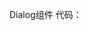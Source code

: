 Dialog组件 代码：
<!DOCTYPE html>
<html lang="en">
<head>
    <meta charset="UTF-8">
    <meta name="viewport" content="width=device-width, initial-scale=1.0">
    <title>Dialog</title>
    <style>
        .container {
           max-width: 800px;
           margin: 30px auto;
           border-radius: 4px;
           box-shadow: 0 0 4px 0 rgba(0, 0, 0, 0.3);
           padding: 16px;
        }   
   
        .button {
           padding: 10px 16px;
           font-size: 14px;
           font-weight: 500;
           color: #303030;
           border: 1px solid #ccc;
           border-radius: 4px;
           outline: none;
           cursor: pointer;
           position: relative;
        }
   
        .button:hover {
           border-color: lightskyblue;
           color: lightskyblue;
        }

        .button.primary {
            background-color: lightskyblue;
            color: #fff;
            border: 0;
        }

        .dialog {
           position: fixed;
           top: 0;
           bottom: 0;
           left: 0;
           right: 0;
           background-color: rgba(0, 0, 0, 0.3);
           display: none;  
           opacity: 0;
           transition: all .3s;
        }

        .dialog.show {
            display: block;
        }

        .dialog.appear {    /*这里的小数点前面不能加空格！！！*/
           opacity: 1;
        }
        
        .dialog .main {
           width: 40%;
           background-color: #fff;
           margin: 30px auto;
           padding: 16px;
           border-radius: 6px;
           box-shadow: 0 0 4px 0 rgba(0, 0, 0, 0.3); 
           transform: translateY(-100%);
           opacity: 0;
           transition: all .3s;
        }

        .dialog.appear .main {
            transform: translateY(40px);
            opacity: 1;
        }

        .dialog .header {
            display: flex;
            justify-content: center;
            align-items: center;
            font-size: 20px;
        }

        .dialog .header .close {
            margin-left: auto;
            display: flex;
            justify-content: center;
            align-items: center;
            outline: none;
            border: none;
            cursor: pointer;
            padding: 4px;
        }

        .dialog .header .close::before,       /*两条线成十字形，然后分布旋转45度角 */
        .dialog .header .close::after {
            content: '';
            position: absolute;
            display: block;
            width: 10px;
            height: 1px;
            background: #333;
            transform: rotate(45deg);  /*旋转45度角 */
        }

        .dialog .header .close::after {
            transform: rotate(-45deg);
        }

        .dialog .footer {
            display: flex;
            justify-content: flex-end;  /*居于右下角 */
        }

        .dialog .footer .button {
            margin-left: 10px;
        }

    </style>
</head>
<body>
    <div class="container">
    <h2>Dialog</h2>
    <button class="button open-dialog">打开弹窗</button>
    <div class="dialog">
      <div class="main">
        <div class="header">提示 <button class="close"></button></div>
        <div class="content">
          <p>这是一段消息</p>
        </div>
        <div class="footer">
          <button class="button btn-cancel">取消</button>
          <button class="button primary btn-ok">确定</button>
        </div>
      </div>
    </div>
  </div>

    <script>
    class Dialog {
      constructor($root, options = {}) {
        this.$root = $root
        this.options = options
        this.onCancel = options.onCancel || function() {}
        this.onOk = options.onOk || function() {}

        this.bind()
      }

      bind() {
        let self = this
        this.$root.querySelector('.close').onclick = function() {
          self.hide()
          self.onCancel()
        }
        this.$root.querySelector('.btn-cancel').onclick = function() {
          self.hide()
          self.onCancel()
        }
        this.$root.querySelector('.btn-ok').onclick = function() {
          self.hide()
          self.onOk()
        }
      }

      hide() {
        this.$root.classList.remove('appear')
        setTimeout(() => this.$root.classList.remove('show'), 400)

      }

      show() {
        this.$root.classList.add('show')
        setTimeout(() => this.$root.classList.add('appear'))
      }
    }

    let dialog = new Dialog(document.querySelector('.dialog'), {
      onOk() {
        console.log('用户点了ok')
      },
      onCancel() {
        console.log('用户点了取消')
      }
    })

    document.querySelector('.open-dialog').onclick = function() {
      dialog.show()
    }

  </script>

</body>
</html>
